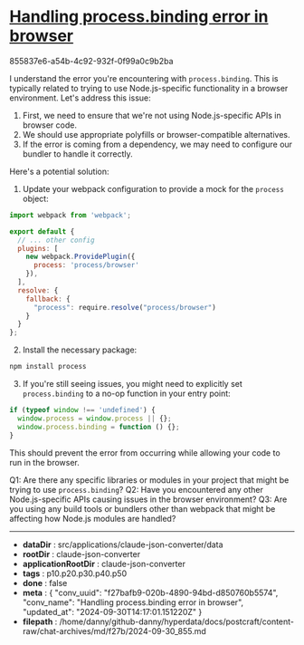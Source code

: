 # [Handling process.binding error in browser](https://claude.ai/chat/f27bafb9-020b-4890-94bd-d850760b5574)

855837e6-a54b-4c92-932f-0f99a0c9b2ba

 I understand the error you're encountering with `process.binding`. This is typically related to trying to use Node.js-specific functionality in a browser environment. Let's address this issue:

1. First, we need to ensure that we're not using Node.js-specific APIs in browser code.
2. We should use appropriate polyfills or browser-compatible alternatives.
3. If the error is coming from a dependency, we may need to configure our bundler to handle it correctly.

Here's a potential solution:

1. Update your webpack configuration to provide a mock for the `process` object:

```javascript
import webpack from 'webpack';

export default {
  // ... other config
  plugins: [
    new webpack.ProvidePlugin({
      process: 'process/browser'
    }),
  ],
  resolve: {
    fallback: {
      "process": require.resolve("process/browser")
    }
  }
};
```

2. Install the necessary package:

```bash
npm install process
```

3. If you're still seeing issues, you might need to explicitly set `process.binding` to a no-op function in your entry point:

```javascript
if (typeof window !== 'undefined') {
  window.process = window.process || {};
  window.process.binding = function () {};
}
```

This should prevent the error from occurring while allowing your code to run in the browser.

Q1: Are there any specific libraries or modules in your project that might be trying to use `process.binding`?
Q2: Have you encountered any other Node.js-specific APIs causing issues in the browser environment?
Q3: Are you using any build tools or bundlers other than webpack that might be affecting how Node.js modules are handled?

---

* **dataDir** : src/applications/claude-json-converter/data
* **rootDir** : claude-json-converter
* **applicationRootDir** : claude-json-converter
* **tags** : p10.p20.p30.p40.p50
* **done** : false
* **meta** : {
  "conv_uuid": "f27bafb9-020b-4890-94bd-d850760b5574",
  "conv_name": "Handling process.binding error in browser",
  "updated_at": "2024-09-30T14:17:01.151220Z"
}
* **filepath** : /home/danny/github-danny/hyperdata/docs/postcraft/content-raw/chat-archives/md/f27b/2024-09-30_855.md